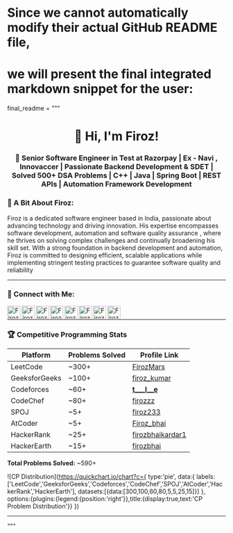 # Since we cannot automatically modify their actual GitHub README file, 
# we will present the final integrated markdown snippet for the user:
final_readme = """
<h1 align="center">👋 Hi, I'm Firoz!</h1>
<h3 align="center">🚀 Senior Software Engineer in Test at Razorpay | Ex - Navi , Innovaccer  | Passionate Backend Development & SDET | Solved 500+ DSA Problems | C++ | Java | Spring Boot | REST APIs | Automation Framework Development </h3>

### 🌟 A Bit About Firoz:
Firoz is a dedicated software engineer based in India, passionate about advancing technology and driving innovation. His expertise encompasses software development, automation and software quality assurance , where he thrives on solving complex challenges and continually broadening his skill set. With a strong foundation in backend development and automation, Firoz is committed to designing efficient, scalable applications while implementing stringent testing practices to guarantee software quality and reliability

---
### 🔗 Connect with Me:
<a href="https://www.linkedin.com/in/firoz-kumar-163264188/" title="LinkedIn">
  <img align="left" alt="Firoz's LinkedIn" width="30px" height="30px" src="https://cdn.jsdelivr.net/npm/simple-icons@v3/icons/linkedin.svg" />
</a>
<a href="https://leetcode.com/u/FirozMars/" title="LeetCode">
  <img align="left" alt="Firoz's LeetCode" width="30px" height="30px" src="https://cdn.jsdelivr.net/npm/simple-icons@v3/icons/leetcode.svg" />
</a>
<a href="https://www.geeksforgeeks.org/user/firoz_kumar/" title="GeeksforGeeks">
  <img align="left" alt="Firoz's GeeksforGeeks" width="30px" height="30px" src="https://cdn.jsdelivr.net/npm/simple-icons@v3/icons/geeksforgeeks.svg" />
</a>
<a href="https://www.codechef.com/users/firozzz" title="CodeChef">
  <img align="left" alt="Firoz's CodeChef" width="30px" height="30px" src="https://cdn.jsdelivr.net/npm/simple-icons@v3/icons/codechef.svg" />
</a>
<a href="https://www.hackerrank.com/profile/firozbhaikardar1" title="HackerRank">
  <img align="left" alt="Firoz's HackerRank" width="30px" height="30px" src="https://cdn.jsdelivr.net/npm/simple-icons@v3/icons/hackerrank.svg" />
</a>
<a href="https://codeforces.com/profile/__t___l__e__" title="Codeforces">
  <img align="left" alt="Firoz's Codeforces" width="30px" height="30px" src="https://cdn.jsdelivr.net/npm/simple-icons@v3/icons/codeforces.svg" />
</a>
<a href="https://www.hackerearth.com/@firozbhai/" title="HackerEarth">
  <img align="left" alt="Firoz's HackerEarth" width="30px" height="30px" src="https://cdn.jsdelivr.net/npm/simple-icons@v3/icons/hackerearth.svg" />
</a>
<a href="https://www.instagram.com/firoz.baa/" title="Instagram">
  <img align="left" alt="Firoz's Instagram" width="30px" height="30px" src="https://cdn.jsdelivr.net/npm/simple-icons@v3/icons/instagram.svg" />
</a>
<br />

---
### 🏆 Competitive Programming Stats

| Platform       | Problems Solved | Profile Link                                       |
|----------------|-----------------|----------------------------------------------------|
| LeetCode       | ~300+           | [FirozMars](https://leetcode.com/u/FirozMars/)    |
| GeeksforGeeks  | ~100+           | [firoz_kumar](https://www.geeksforgeeks.org/user/firoz_kumar/) |
| Codeforces     | ~60+            | [__t___l__e__](https://codeforces.com/profile/__t___l__e__) |
| CodeChef       | ~80+            | [firozzz](https://www.codechef.com/users/firozzz)  |
| SPOJ           | ~5+             | [firoz233](https://www.spoj.com/users/firoz233/)   |
| AtCoder        | ~5+             | [Firoz_bhai](https://atcoder.jp/users/Firoz_bhai)  |
| HackerRank     | ~25+            | [firozbhaikardar1](https://www.hackerrank.com/firozbhaikardar1) |
| HackerEarth    | ~15+            | [firozbhai](https://www.hackerearth.com/@firozbhai/) |

**Total Problems Solved:** ~590+

![CP Distribution](https://quickchart.io/chart?c={
  type:'pie',
  data:{
    labels:['LeetCode','GeeksforGeeks','Codeforces','CodeChef','SPOJ','AtCoder','HackerRank','HackerEarth'],
    datasets:[{data:[300,100,60,80,5,5,25,15]}]
  },
  options:{plugins:{legend:{position:'right'}},title:{display:true,text:'CP Problem Distribution'}}
})

---
"""
